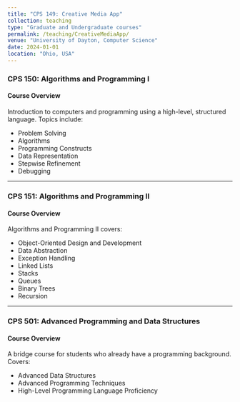 ```yaml
---
title: "CPS 149: Creative Media App"
collection: teaching
type: "Graduate and Undergraduate courses"
permalink: /teaching/CreativeMediaApp/
venue: "University of Dayton, Computer Science"
date: 2024-01-01
location: "Ohio, USA"
---
```


### CPS 150: Algorithms and Programming I

#### Course Overview

Introduction to computers and programming using a high-level, structured language. Topics include:
- Problem Solving
- Algorithms
- Programming Constructs
- Data Representation
- Stepwise Refinement
- Debugging

---

### CPS 151: Algorithms and Programming II

#### Course Overview

Algorithms and Programming II covers:
- Object-Oriented Design and Development
- Data Abstraction
- Exception Handling
- Linked Lists
- Stacks
- Queues
- Binary Trees
- Recursion

---

### CPS 501: Advanced Programming and Data Structures

#### Course Overview

A bridge course for students who already have a programming background. Covers:
- Advanced Data Structures
- Advanced Programming Techniques
- High-Level Programming Language Proficiency
